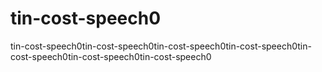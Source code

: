 # tin-cost-speech0
tin-cost-speech0tin-cost-speech0tin-cost-speech0tin-cost-speech0tin-cost-speech0tin-cost-speech0tin-cost-speech0
